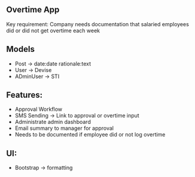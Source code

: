 ## Overtime App

Key requirement: Company needs documentation that salaried employees did or did not get overtime each week

## Models
- Post -> date:date rationale:text
- User -> Devise
- ADminUser -> STI

## Features:
- Approval Workflow
- SMS Sending -> Link to approval or overtime input
- Administrate admin dashboard
- Email summary to manager for approval
- Needs to be documented if employee did or not log overtime

## UI:
- Bootstrap -> formatting